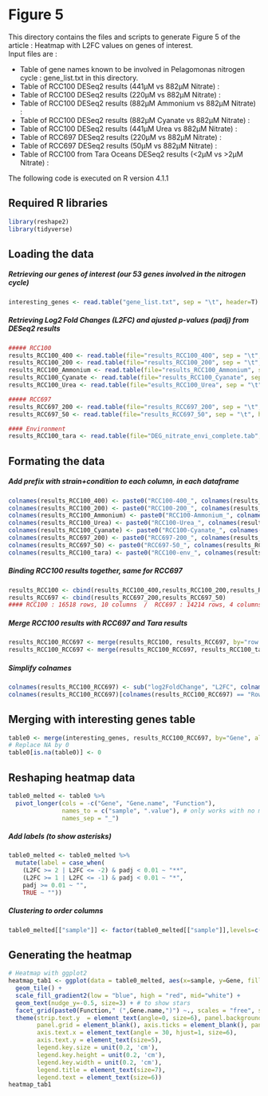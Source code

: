 # Figure 5
This directory contains the files and scripts to generate Figure 5 of the article : Heatmap with L2FC values on genes of interest.  
Input files are :  
- Table of gene names known to be involved in Pelagomonas nitrogen cycle : gene_list.txt in this directory.
- Table of RCC100 DESeq2 results (441µM vs 882µM Nitrate) :
- Table of RCC100 DESeq2 results (220µM vs 882µM Nitrate) :
- Table of RCC100 DESeq2 results (882µM Ammonium vs 882µM Nitrate) :
- Table of RCC100 DESeq2 results (882µM Cyanate vs 882µM Nitrate) :
- Table of RCC100 DESeq2 results (441µM Urea vs 882µM Nitrate) :
- Table of RCC697 DESeq2 results (220µM vs 882µM Nitrate) :
- Table of RCC697 DESeq2 results (50µM vs 882µM Nitrate) :
- Table of RCC100 from Tara Oceans DESeq2 results (<2μM vs >2μM Nitrate) :


The following code is executed on R version 4.1.1  

## Required R libraries
```r
library(reshape2)
library(tidyverse)
```

## Loading the data

##### Retrieving our genes of interest (our 53 genes involved in the nitrogen cycle)
```r
interesting_genes <- read.table("gene_list.txt", sep = "\t", header=T)
```

##### Retrieving Log2 Fold Changes (L2FC) and ajusted p-values (padj) from DESeq2 results
```r
##### RCC100
results_RCC100_400 <- read.table(file="results_RCC100_400", sep = "\t", header=T)[,c(2,5)]
results_RCC100_200 <- read.table(file="results_RCC100_200", sep = "\t", header=T)[,c(2,5)]
results_RCC100_Ammonium <- read.table(file="results_RCC100_Ammonium", sep = "\t", header=T)[,c(2,5)]
results_RCC100_Cyanate <- read.table(file="results_RCC100_Cyanate", sep = "\t", header=T)[,c(2,5)]
results_RCC100_Urea <- read.table(file="esults_RCC100_Urea", sep = "\t", header=T)[,c(2,5)]

##### RCC697
results_RCC697_200 <- read.table(file="results_RCC697_200", sep = "\t", header=T)[,c(2,5)]
results_RCC697_50 <- read.table(file="results_RCC697_50", sep = "\t", header=T)[,c(2,5)]

#### Environment
results_RCC100_tara <- read.table(file="DEG_nitrate_envi_complete.tab", sep = "\t", header=T)[,c(2,6)]
```

## Formating the data
##### Add prefix with strain+condition to each column, in each dataframe
```r
colnames(results_RCC100_400) <- paste0("RCC100-400_", colnames(results_RCC100_400))
colnames(results_RCC100_200) <- paste0("RCC100-200_", colnames(results_RCC100_200))
colnames(results_RCC100_Ammonium) <- paste0("RCC100-Ammonium_", colnames(results_RCC100_Ammonium))
colnames(results_RCC100_Urea) <- paste0("RCC100-Urea_", colnames(results_RCC100_Urea))
colnames(results_RCC100_Cyanate) <- paste0("RCC100-Cyanate_", colnames(results_RCC100_Cyanate))
colnames(results_RCC697_200) <- paste0("RCC697-200_", colnames(results_RCC697_200))
colnames(results_RCC697_50) <- paste0("RCC697-50_", colnames(results_RCC697_50))
colnames(results_RCC100_tara) <- paste0("RCC100-env_", colnames(results_RCC100_tara))
```

##### Binding RCC100 results together, same for RCC697
```r
results_RCC100 <- cbind(results_RCC100_400,results_RCC100_200,results_RCC100_Ammonium,results_RCC100_Urea,results_RCC100_Cyanate)
results_RCC697 <- cbind(results_RCC697_200,results_RCC697_50)
#### RCC100 : 16518 rows, 10 columns  /  RCC697 : 14214 rows, 4 columns (3 genes are not in RCC100 results)
```

##### Merge RCC100 results with RCC697 and Tara results
```r
results_RCC100_RCC697 <- merge(results_RCC100, results_RCC697, by="row.names", all.x=T, all.y=T) # 16521 rows, 15 columns
results_RCC100_RCC697 <- merge(results_RCC100_RCC697, results_RCC100_tara, by.x="Row.names", by.y="row.names", all.x=T, all.y=T) # 16521 rows, 17 columns
```

##### Simplify colnames
```r
colnames(results_RCC100_RCC697) <- sub("log2FoldChange", "L2FC", colnames(results_RCC100_RCC697))
colnames(results_RCC100_RCC697)[colnames(results_RCC100_RCC697) == "Row.names"] <- "Gene"
```

## Merging with interesting genes table
```r
table0 <- merge(interesting_genes, results_RCC100_RCC697, by="Gene", all.x=F, all.y=F) # 52 rows, 17 columns
# Replace NA by 0
table0[is.na(table0)] <- 0
```

## Reshaping heatmap data
```r
table0_melted <- table0 %>%
  pivot_longer(cols = -c("Gene", "Gene.name", "Function"),
               names_to = c("sample", ".value"), # only works with no majuscules
               names_sep = "_")
```
##### Add labels (to show asterisks)
```r
table0_melted <- table0_melted %>%
  mutate(label = case_when(
    (L2FC >= 2 | L2FC <= -2) & padj < 0.01 ~ "**",
    (L2FC >= 1 | L2FC <= -1) & padj < 0.01 ~ "*",
    padj >= 0.01 ~ "",
    TRUE ~ ""))
```
##### Clustering to order columns
```r
table0_melted[["sample"]] <- factor(table0_melted[["sample"]],levels=c("RCC100-env","RCC697-200","RCC697-50","RCC100-400","RCC100-200","RCC100-Ammonium","RCC100-Cyanate","RCC100-Urea"))
```

## Generating the heatmap
```r
# Heatmap with ggplot2
heatmap_tab1 <- ggplot(data = table0_melted, aes(x=sample, y=Gene, fill=L2FC, label=label)) +
  geom_tile() +
  scale_fill_gradient2(low = "blue", high = "red", mid="white") +
  geom_text(nudge_y=-0.5, size=3) + # to show stars
  facet_grid(paste0(Function," (",Gene.name,")") ~., scales = "free", space = "free") +
  theme(strip.text.y  = element_text(angle=0, size=6), panel.background = element_blank(),
        panel.grid = element_blank(), axis.ticks = element_blank(), panel.spacing=unit(0.1, "lines"),
        axis.text.x = element_text(angle = 30, hjust=1, size=6),
        axis.text.y = element_text(size=5),
        legend.key.size = unit(0.2, 'cm'), 
        legend.key.height = unit(0.2, 'cm'), 
        legend.key.width = unit(0.2, 'cm'), 
        legend.title = element_text(size=7), 
        legend.text = element_text(size=6)) 
heatmap_tab1
```
